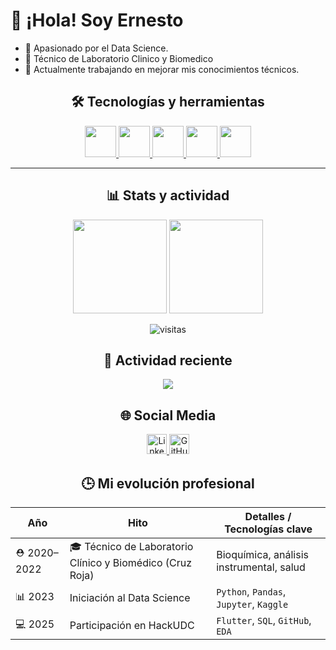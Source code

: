 # 👋 ¡Hola! Soy Ernesto

- 🎯 Apasionado por el Data Science.
- 🧬 Técnico de Laboratorio Clinico y Biomedico
- 🚀 Actualmente trabajando en mejorar mis conocimientos técnicos.


<h2 align="center">🛠️ Tecnologías y herramientas</h2>
<p align="center">
  <a href="https://www.python.org" target="_blank" title="Python">
    <img src="https://cdn.jsdelivr.net/gh/devicons/devicon/icons/python/python-original.svg" width="50"/>
  </a>
  <a href="https://www.r-project.org/" target="_blank" title="R">
    <img src="https://cdn.jsdelivr.net/gh/devicons/devicon/icons/r/r-original.svg" width="50"/>
  </a>
  <a href="https://www.mysql.com/" target="_blank" title="MySQL">
    <img src="https://cdn.jsdelivr.net/gh/devicons/devicon/icons/mysql/mysql-original.svg" width="50"/>
  </a>
  <a href="https://git-scm.com/" target="_blank" title="Git">
    <img src="https://cdn.jsdelivr.net/gh/devicons/devicon/icons/git/git-original.svg" width="50"/>
  </a>
  <a href="https://www.oracle.com/database/" target="_blank" title="Oracle SQL">
    <img src="https://cdn.jsdelivr.net/gh/devicons/devicon/icons/oracle/oracle-original.svg" width="50"/>
  </a>
</p>

---

<h2 align="center">📊 Stats y actividad</h2>
<p align="center">
  <img src="https://github-readme-stats.vercel.app/api?username=Erni101&show_icons=true&theme=radical" height="150" />
  <img src="https://github-readme-stats.vercel.app/api/top-langs/?username=Erni101&layout=compact&theme=radical" height="150"/>
</p>

<p align="center">
  <img src="https://komarev.com/ghpvc/?username=Erni101&style=flat-square&color=blue" alt="visitas" />
</p>

<h2 align="center">🌱 Actividad reciente</h2>
<p align="center">
  <img src="https://github-profile-summary-cards.vercel.app/api/cards/profile-details?username=Erni101&theme=github_dark" />
</p>

<h2 align="center">🌐 Social Media</h2>
<p align="center">
  <!-- Linkedin -->
  <a href="https://www.linkedin.com/in/ernesto-jose-gramcko-villares-79b3a1329/" target="_blank">
    <img src="https://upload.wikimedia.org/wikipedia/commons/c/ca/LinkedIn_logo_initials.png" alt="LinkedIn" style="width:32px; height:32px;">
  </a>
  <!-- GitHub -->
  <a href="https://github.com/Erni101" target="_blank" rel="noopener noreferrer">
    <img src="https://upload.wikimedia.org/wikipedia/commons/9/91/Octicons-mark-github.svg" alt="GitHub" style="width:32px; height:32px;">
  </a>
</p>

<h2 align="center">🕒 Mi evolución profesional</h2>
<div align="center">
<table>
  <thead>
    <tr>
      <th>Año</th>
      <th>Hito</th>
      <th>Detalles / Tecnologías clave</th>
    </tr>
  </thead>
  <tbody>
    <tr>
      <td>⛑️ 2020–2022</td>
      <td>🎓 Técnico de Laboratorio Clínico y Biomédico (Cruz Roja)</td>
      <td>Bioquímica, análisis instrumental, salud</td>
    </tr>
    <tr>
      <td>📊 2023</td>
      <td>Iniciación al Data Science</td>
      <td><code>Python</code>, <code>Pandas</code>, <code>Jupyter</code>, <code>Kaggle</code></td>
    </tr>
    <tr>
      <td>💻 2025</td>
      <td>Participación en HackUDC</td>
      <td><code>Flutter</code>, <code>SQL</code>, <code>GitHub</code>, <code>EDA</code></td>
    </tr>
  </tbody>
</table>

</div>

